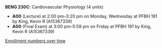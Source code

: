 **BENG 230C**: Cardiovascular Physiology (4 units)

- **A00** (Lecture) at 2:00 pm–3:20 pm on Monday, Wednesday at PFBH 191 by King, Kevin R (A15367339)
- **A00** (Final Exam) at 3:00 pm–5:59 pm on Friday at PFBH 191 by King, Kevin R (A15367339)

[Enrollment numbers over time](./BENG230C.tsv)
